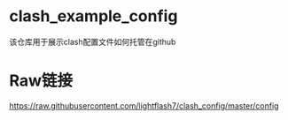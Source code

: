 # clash_example_config
该仓库用于展示clash配置文件如何托管在github

# Raw链接
https://raw.githubusercontent.com/lightflash7/clash_config/master/config